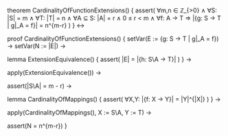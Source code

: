 theorem CardinalityOfFunctionExtensions() {
  assert(
    ∀m,n ∈ ℤ_{>0} ∧
    ∀S: |S| = m ∧
    ∀T: |T| = n ∧
    ∀A ⊆ S: |A| = r ∧
    0 ≤ r < m ∧
    ∀f: A → T ⇒
    |{g: S → T | g|_A = f}| = n^{m-r}
  )
} ↔

proof CardinalityOfFunctionExtensions() {
  setVar(E := {g: S → T | g|_A = f}) →
  setVar(N := |E|) →
  
  lemma ExtensionEquivalence() {
    assert(
      |E| = |{h: S\A → T}|
    )
  } →
  
  apply(ExtensionEquivalence()) →
  
  assert(|S\A| = m - r) →
  
  lemma CardinalityOfMappings() {
    assert(
      ∀X,Y: |{f: X → Y}| = |Y|^{|X|}
    )
  } →
  
  apply(CardinalityOfMappings(), X := S\A, Y := T) →
  
  assert(N = n^{m-r})
}